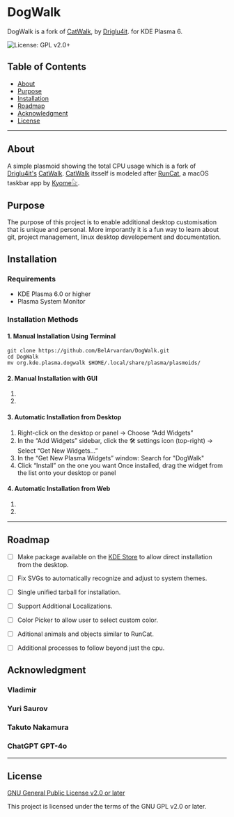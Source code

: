 # DogWalk

DogWalk is a fork of [CatWalk](https://store.kde.org/p/2137844), by [Driglu4it](https://github.com/Driglu4it). for KDE Plasma 6.

![License: GPL v2.0+](https://img.shields.io/badge/License-GPL%20v2.0%2B-blue.svg)

## Table of Contents

- [About](#about)
- [Purpose](#purpose)
- [Installation](#installation)
- [Roadmap](#roadmap)
- [Acknowledgment](#acknowledgment)
- [License](#license)

---

## About

A simple plasmoid showing the total CPU usage which is a fork of [Driglu4it's](https://github.com/Driglu4it) [CatWalk](https://store.kde.org/p/2137844). [CatWalk](https://store.kde.org/p/2137844) itsself is modeled after [RunCat](https://kyome.io/runcat/index.html?lang=en), a macOS taskbar app by [Kyome𓃠](https://kyome.io/?lang=en).
 
## Purpose

The purpose of this project is to enable additional desktop customisation that is unique and personal. More imporantly it is a fun way to learn about git, project management, linux desktop developement and documentation. 

## Installation

### Requirements

- KDE Plasma 6.0 or higher
- Plasma System Monitor

### Installation Methods

#### 1. Manual Installation Using Terminal

```
git clone https://github.com/BelArvardan/DogWalk.git
cd DogWalk
mv org.kde.plasma.dogwalk $HOME/.local/share/plasma/plasmoids/
```

#### 2. Manual Installation with GUI

1. 
2. 

#### 3. Automatic Installation from Desktop 

1. Right-click on the desktop or panel
    → Choose “Add Widgets”
2. In the “Add Widgets” sidebar, click the 🛠️ settings icon (top-right)
    → Select “Get New Widgets…”
3. In the “Get New Plasma Widgets” window:
    Search for "DogWalk"
4. Click “Install” on the one you want
    Once installed, drag the widget from the list onto your desktop or panel


#### 4. Automatic Installation from Web

1. 
2. 

---
## Roadmap

- [ ] Make package available on the [KDE Store](https://store.kde.org/browse?cat=705&ord=latest) to allow direct installation from the desktop.

- [ ] Fix SVGs to automatically recognize and adjust to system themes.

- [ ] Single unified tarball for installation.

- [ ] Support Additional Localizations.

- [ ] Color Picker to allow user to select custom color.

- [ ] Aditional animals and objects similar to RunCat.

- [ ] Additional processes to follow beyond just the cpu.
## Acknowledgment

### Vladimir

### Yuri Saurov

### Takuto Nakamura

### ChatGPT GPT-4o

---

## License

[GNU General Public License v2.0 or later](https://www.gnu.org/licenses/old-licenses/gpl-2.0.html)

This project is licensed under the terms of the GNU GPL v2.0 or later.